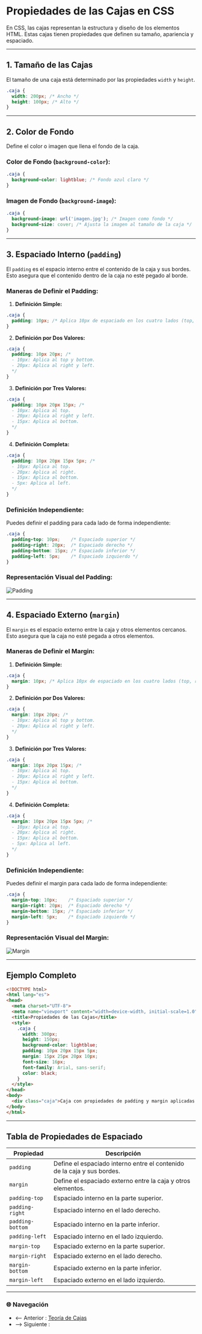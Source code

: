 # **Propiedades de las Cajas en CSS**

En CSS, las cajas representan la estructura y diseño de los elementos HTML. Estas cajas tienen propiedades que definen su tamaño, apariencia y espaciado.

---

## **1. Tamaño de las Cajas**

El tamaño de una caja está determinado por las propiedades `width` y `height`.

```css
.caja {
  width: 200px; /* Ancho */
  height: 100px; /* Alto */
}
```

---

## **2. Color de Fondo**

Define el color o imagen que llena el fondo de la caja.

### **Color de Fondo (`background-color`):**

```css
.caja {
  background-color: lightblue; /* Fondo azul claro */
}
```

### **Imagen de Fondo (`background-image`):**

```css
.caja {
  background-image: url('imagen.jpg'); /* Imagen como fondo */
  background-size: cover; /* Ajusta la imagen al tamaño de la caja */
}
```

---

## **3. Espaciado Interno (`padding`)**

El `padding` es el espacio interno entre el contenido de la caja y sus bordes. Esto asegura que el contenido dentro de la caja no esté pegado al borde.

### **Maneras de Definir el Padding:**

1. **Definición Simple:**

```css
.caja {
  padding: 10px; /* Aplica 10px de espaciado en los cuatro lados (top, right, bottom, left). */
}
```

2. **Definición por Dos Valores:**

```css
.caja {
  padding: 10px 20px; /* 
  - 10px: Aplica al top y bottom.
  - 20px: Aplica al right y left.
  */
}
```

3. **Definición por Tres Valores:**

```css
.caja {
  padding: 10px 20px 15px; /* 
  - 10px: Aplica al top.
  - 20px: Aplica al right y left.
  - 15px: Aplica al bottom.
  */
}
```

4. **Definición Completa:**

```css
.caja {
  padding: 10px 20px 15px 5px; /* 
  - 10px: Aplica al top.
  - 20px: Aplica al right.
  - 15px: Aplica al bottom.
  - 5px: Aplica al left.
  */
}
```

### **Definición Independiente:**

Puedes definir el padding para cada lado de forma independiente:

```css
.caja {
  padding-top: 10px;    /* Espaciado superior */
  padding-right: 20px;  /* Espaciado derecho */
  padding-bottom: 15px; /* Espaciado inferior */
  padding-left: 5px;    /* Espaciado izquierdo */
}
```

### Representación Visual del Padding:
![Padding](../Recursos/paddingimg.png)

---

## **4. Espaciado Externo (`margin`)**

El `margin` es el espacio externo entre la caja y otros elementos cercanos. Esto asegura que la caja no esté pegada a otros elementos.

### **Maneras de Definir el Margin:**

1. **Definición Simple:**

```css
.caja {
  margin: 10px; /* Aplica 10px de espaciado en los cuatro lados (top, right, bottom, left). */
}
```

2. **Definición por Dos Valores:**

```css
.caja {
  margin: 10px 20px; /* 
  - 10px: Aplica al top y bottom.
  - 20px: Aplica al right y left.
  */
}
```

3. **Definición por Tres Valores:**

```css
.caja {
  margin: 10px 20px 15px; /* 
  - 10px: Aplica al top.
  - 20px: Aplica al right y left.
  - 15px: Aplica al bottom.
  */
}
```

4. **Definición Completa:**

```css
.caja {
  margin: 10px 20px 15px 5px; /* 
  - 10px: Aplica al top.
  - 20px: Aplica al right.
  - 15px: Aplica al bottom.
  - 5px: Aplica al left.
  */
}
```

### **Definición Independiente:**

Puedes definir el margin para cada lado de forma independiente:

```css
.caja {
  margin-top: 10px;    /* Espaciado superior */
  margin-right: 20px;  /* Espaciado derecho */
  margin-bottom: 15px; /* Espaciado inferior */
  margin-left: 5px;    /* Espaciado izquierdo */
}
```

### Representación Visual del Margin:
![Margin](marginimg.png)

---

## **Ejemplo Completo**

```html
<!DOCTYPE html>
<html lang="es">
<head>
  <meta charset="UTF-8">
  <meta name="viewport" content="width=device-width, initial-scale=1.0">
  <title>Propiedades de las Cajas</title>
  <style>
    .caja {
      width: 300px;
      height: 150px;
      background-color: lightblue;
      padding: 10px 20px 15px 5px;
      margin: 15px 25px 20px 10px;
      font-size: 16px;
      font-family: Arial, sans-serif;
      color: black;
    }
  </style>
</head>
<body>
  <div class="caja">Caja con propiedades de padding y margin aplicadas.</div>
</body>
</html>
```

---

## **Tabla de Propiedades de Espaciado**

| **Propiedad**       | **Descripción**                                                                                  |
|---------------------|--------------------------------------------------------------------------------------------------|
| `padding`           | Define el espaciado interno entre el contenido de la caja y sus bordes.                         |
| `margin`            | Define el espaciado externo entre la caja y otros elementos.                                    |
| `padding-top`       | Espaciado interno en la parte superior.                                                         |
| `padding-right`     | Espaciado interno en el lado derecho.                                                           |
| `padding-bottom`    | Espaciado interno en la parte inferior.                                                         |
| `padding-left`      | Espaciado interno en el lado izquierdo.                                                         |
| `margin-top`        | Espaciado externo en la parte superior.                                                         |
| `margin-right`      | Espaciado externo en el lado derecho.                                                           |
| `margin-bottom`     | Espaciado externo en la parte inferior.                                                         |
| `margin-left`       | Espaciado externo en el lado izquierdo.                                                         |

---

### 🌐 Navegación

- <-- Anterior : [Teoría de Cajas](Teoría%20de%20Cajas.md)
- --> Siguiente : [](.md)
